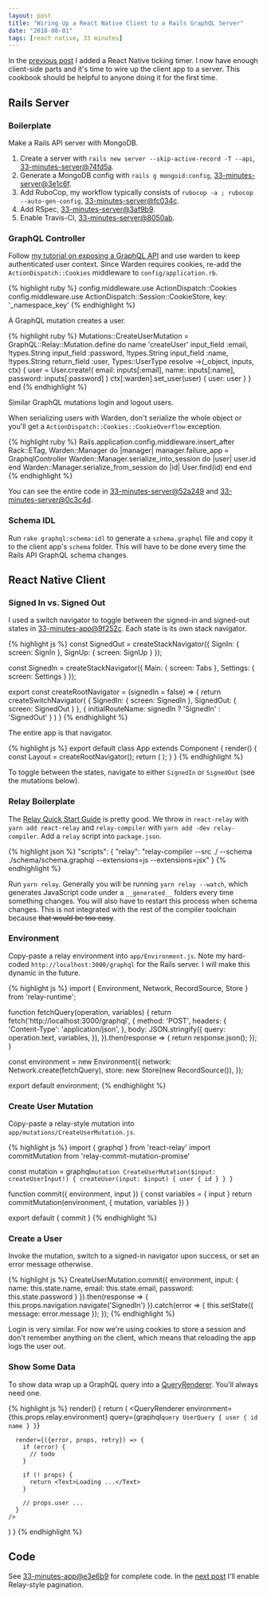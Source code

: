 ```yaml
---
layout: post
title: "Wiring Up a React Native Client to a Rails GraphQL Server"
date: "2018-08-01"
tags: [react native, 33 minutes]
---
```

In the [previous post](/2018/07/31/react-native-clock-timer.html) I added a React Native ticking timer. I now have enough client-side parts and it's time to wire up the client app to a server. This cookbook should be helpful to anyone doing it for the first time.

## Rails Server

### Boilerplate

Make a Rails API server with MongoDB.

1. Create a server with `rails new server --skip-active-record -T --api`, [33-minutes-server@74fd5a](https://github.com/33-minutes/33-minutes-server/commit/74fd5a207e9ab5c1369c4ca9b65f95ea0aa0a094).
2. Generate a MongoDB config with `rails g mongoid:config`, [33-minutes-server@3e1c6f](https://github.com/33-minutes/33-minutes-server/commit/3e1c6fc22e16acd1931acca26bb0877b93c37c2b).
3. Add RuboCop, my workflow typically consists of `rubocop -a ; rubocop --auto-gen-config`, [33-minutes-server@fc034c](https://github.com/33-minutes/33-minutes-server/commit/fc034c93796c67121fd9180f360ba077790940ad).
4. Add RSpec, [33-minutes-server@3af9b9](https://github.com/33-minutes/33-minutes-server/commit/3af9b987c4d2154d861cffa3a39fdc15820b48b6).
5. Enable Travis-CI, [33-minutes-server@8050ab](https://github.com/33-minutes/33-minutes-server/commit/8050ab4dad2a714bdcd31b3222d8f5fefde80e94).

### GraphQL Controller

Follow [my tutorial on exposing a GraphQL API](https://code.dblock.org/2017/10/23/building-and-consuming-a-graphql-api-in-ruby-on-rails.html) and use warden to keep authenticated user context. Since Warden requires cookies, re-add the `ActionDispatch::Cookies` middleware to `config/application.rb`.

{% highlight ruby %}
config.middleware.use ActionDispatch::Cookies
config.middleware.use ActionDispatch::Session::CookieStore, key: '_namespace_key'
{% endhighlight %}


A GraphQL mutation creates a user.

{% highlight ruby %}
Mutations::CreateUserMutation = GraphQL::Relay::Mutation.define do
  name 'createUser'
  input_field :email, !types.String
  input_field :password, !types.String
  input_field :name, !types.String
  return_field :user, Types::UserType
  resolve ->(_object, inputs, ctx) {
    user = User.create!(
      email: inputs[:email],
      name: inputs[:name],
      password: inputs[:password]
    )
    ctx[:warden].set_user(user)
  { user: user }
}
end
{% endhighlight %}


Similar GraphQL mutations login and logout users.

When serializing users with Warden, don't serialize the whole object or you'll get a `ActionDispatch::Cookies::CookieOverflow` exception.

{% highlight ruby %}
Rails.application.config.middleware.insert_after Rack::ETag, Warden::Manager do |manager|
  manager.failure_app = GraphqlController
  Warden::Manager.serialize_into_session do |user|
    user.id
  end
  Warden::Manager.serialize_from_session do |id|
    User.find(id)
  end
end
{% endhighlight %}

You can see the entire code in [33-minutes-server@52a249](https://github.com/33-minutes/33-minutes-server/commit/52a24924b5b0bfae41fa33ef8141099cbf66c351) and [33-minutes-server@0c3c4d](https://github.com/33-minutes/33-minutes-server/commit/0c3c4dea50b1d0eff4af27b9f540d129f78dbcaa).

### Schema IDL

Run `rake graphql:schema:idl` to generate a `schema.graphql` file and copy it to the client app's `schema` folder. This will have to be done every time the Rails API GraphQL schema changes.

## React Native Client

### Signed In vs. Signed Out

I used a switch navigator to toggle between the signed-in and signed-out states in [33-minutes-app@9f252c](https://github.com/33-minutes/33-minutes-app/commit/9f252cba4a92a89d006b14cf3fb7630e19b62636). Each state is its own stack navigator.

{% highlight js %}
const SignedOut = createStackNavigator({
  SignIn: {
    screen: SignIn
  },
  SignUp: {
    screen: SignUp
  }
});

const SignedIn = createStackNavigator({
  Main: {
    screen: Tabs
  },
  Settings: {
    screen: Settings
  }
});

export const createRootNavigator = (signedIn = false) => {
  return createSwitchNavigator(
    {
      SignedIn: {
        screen: SignedIn
      },
      SignedOut: {
        screen: SignedOut
      }
    },
    {
      initialRouteName: signedIn ? 'SignedIn' : 'SignedOut'
    }
  )
}
{% endhighlight %}

The entire app is that navigator.

{% highlight js %}
export default class App extends Component {
  render() {
    const Layout = createRootNavigator();
    return (
      <Layout />
    );
  }
}
{% endhighlight %}

To toggle between the states, navigate to either `SignedIn` or `SignedOut` (see the mutations below).

### Relay Boilerplate

The [Relay Quick Start Guide](https://facebook.github.io/relay/docs/en/quick-start-guide.html) is pretty good. We throw in `react-relay` with `yarn add react-relay` and `relay-compiler` with `yarn add -dev relay-compiler`. Add a `relay` script into `package.json`.

{% highlight json %}
"scripts": {
  "relay": "relay-compiler --src ./ --schema ./schema/schema.graphql --extensions=js --extensions=jsx"
}
{% endhighlight %}

Run `yarn relay`. Generally you will be running `yarn relay --watch`, which generates JavaScript code under a `__generated__` folders every time something changes. You will also have to restart this process when schema changes. This is not integrated with the rest of the compiler toolchain because <strike>that would be too easy</strike>.

### Environment

Copy-paste a relay environment into `app/Environment.js`. Note my hard-coded `http://localhost:3000/graphql` for the Rails server. I will make this dynamic in the future.

{% highlight js %}
import { Environment, Network, RecordSource, Store } from 'relay-runtime';

function fetchQuery(operation, variables) {
  return fetch('http://localhost:3000/graphql', {
    method: 'POST',
    headers: {
      'Content-Type': 'application/json',
    },
    body: JSON.stringify({
      query: operation.text,
      variables,
    }),
  }).then(response => {
    return response.json();
  });
}

const environment = new Environment({
  network: Network.create(fetchQuery),
  store: new Store(new RecordSource()),
});

export default environment;
{% endhighlight %}

### Create User Mutation

Copy-paste a relay-style mutation into `app/mutations/CreateUserMutation.js`.

{% highlight js %}
import { graphql } from 'react-relay'
import commitMutation from 'relay-commit-mutation-promise'

const mutation = graphql`
  mutation CreateUserMutation($input: createUserInput!) {
    createUser(input: $input) {
      user {
        id
      }
    }
  }
`

function commit({ environment, input }) {
  const variables = { input }
  return commitMutation(environment, {
    mutation,
    variables
  })
}

export default {
  commit
}
{% endhighlight %}

### Create a User

Invoke the mutation, switch to a signed-in navigator upon success, or set an error message otherwise.

{% highlight js %}
CreateUserMutation.commit({
  environment,
  input: {
    name: this.state.name,
    email: this.state.email,
    password: this.state.password
  }
}).then(response => {
  this.props.navigation.navigate('SignedIn')
}).catch(error => {
  this.setState({ message: error.message });
});
{% endhighlight %}

Login is very similar. For now we're using cookies to store a session and don't remember anything on the client, which means that reloading the app logs the user out.

### Show Some Data

To show data wrap up a GraphQL query into a [QueryRenderer](https://facebook.github.io/relay/docs/en/query-renderer.html). You'll always need one.

{% highlight js %}
render() {
  return (
    <QueryRenderer
      environment={this.props.relay.environment}
      query={graphql`
        query UserQuery {
         user {
          id
          name
         }
        }
      `}

      render={({error, props, retry}) => {
        if (error) {
          // todo
        }

        if (! props) {
          return <Text>Loading ...</Text>
        }

        // props.user ...
      }
    />
  )
}
{% endhighlight %}

## Code

See [33-minutes-app@e3e6b9](https://github.com/33-minutes/33-minutes-app/commit/e3e6b9e672ce552be95b7221b1c05818018e8ae9) for complete code. In the [next post](/2018/08/03/enabling-relay-style-mutations-and-pagination.html) I'll enable Relay-style pagination.
